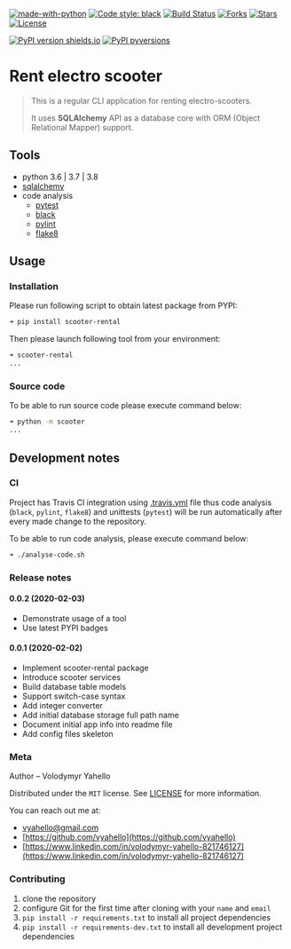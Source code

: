 [![made-with-python](https://img.shields.io/badge/Made%20with-Python-1f425f.svg)](https://www.python.org/)
[![Code style: black](https://img.shields.io/badge/code%20style-black-000000.svg)](https://github.com/psf/black)
[![Build Status](https://travis-ci.org/vyahello/rent-electro-scooter.svg?branch=master)](https://travis-ci.org/vyahello/rent-electro-scooter)
[![Forks](https://img.shields.io/github/forks/vyahello/rent-electro-scooter)](https://github.com/vyahello/rent-electro-scooter/network/members)
[![Stars](https://img.shields.io/github/stars/vyahello/rent-electro-scooter)](https://github.com/vyahello/rent-electro-scooter/stargazers)
[![License](https://img.shields.io/badge/license-MIT-green.svg)](LICENSE.md)

[![PyPI version shields.io](https://img.shields.io/pypi/v/scooter-rental.svg)](https://pypi.org/project/scooter-rental/)
[![PyPI pyversions](https://img.shields.io/pypi/pyversions/scooter-rental.svg)](https://pypi.org/project/scooter-rental/)

# Rent electro scooter

> This is a regular CLI application for renting electro-scooters. 
>
> It uses **SQLAlchemy** API as a database core with ORM (Object Relational Mapper) support.

## Tools
- python 3.6 | 3.7 | 3.8
- [sqlalchemy](https://www.sqlalchemy.org)
- code analysis
  - [pytest](https://pypi.org/project/pytest/)
  - [black](https://black.readthedocs.io/en/stable/)
  - [pylint](https://www.pylint.org/)
  - [flake8](http://flake8.pycqa.org/en/latest/)

## Usage

### Installation

Please run following script to obtain latest package from PYPI:
```bash
➜ pip install scooter-rental
```

Then please launch following tool from your environment:
```bash
➜ scooter-rental
...
```

### Source code

To be able to run source code please execute command below:

```bash
➜ python -m scooter
...
```

## Development notes

### CI

Project has Travis CI integration using [.travis.yml](.travis.yml) file thus code analysis (`black`, `pylint`, `flake8`) and unittests (`pytest`) will be run automatically
after every made change to the repository.

To be able to run code analysis, please execute command below:
```bash
➜ ./analyse-code.sh
```

### Release notes

#### 0.0.2 (2020-02-03)
- Demonstrate usage of a tool
- Use latest PYPI badges

#### 0.0.1 (2020-02-02)
- Implement scooter-rental package
- Introduce scooter services
- Build database table models
- Support switch-case syntax
- Add integer converter
- Add initial database storage full path name
- Document initial app info into readme file
- Add config files skeleton


### Meta

Author – Volodymyr Yahello

Distributed under the `MIT` license. See [LICENSE](LICENSE.md) for more information.

You can reach out me at:
* [vyahello@gmail.com](vyahello@gmail.com)
* [https://github.com/vyahello](https://github.com/vyahello)
* [https://www.linkedin.com/in/volodymyr-yahello-821746127](https://www.linkedin.com/in/volodymyr-yahello-821746127)

### Contributing
1. clone the repository
2. configure Git for the first time after cloning with your `name` and `email`
3. `pip install -r requirements.txt` to install all project dependencies
3. `pip install -r requirements-dev.txt` to install all development project dependencies